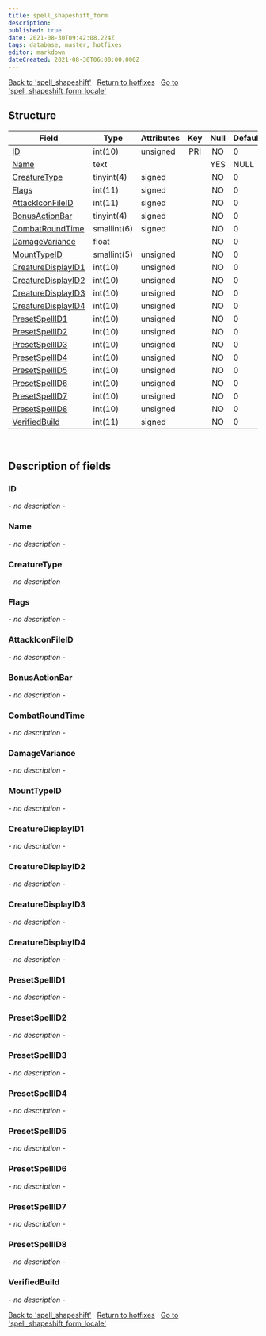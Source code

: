 ```yaml
---
title: spell_shapeshift_form
description: 
published: true
date: 2021-08-30T09:42:08.224Z
tags: database, master, hotfixes
editor: markdown
dateCreated: 2021-08-30T06:00:00.000Z
---
```


<a href="https://dev.trinitycore.info/en/database/master/hotfixes/spell_shapeshift" class="mt-5 v-btn v-btn--depressed v-btn--flat v-btn--outlined theme--light v-size--default darkblue--text text--lighten-3"><span class="v-btn__content"><i aria-hidden="true" class="v-icon notranslate v-icon--left mdi mdi-arrow-left theme--light"></i><span>Back to 'spell_shapeshift'</span></span></a>&nbsp;&nbsp;&nbsp;<a href="https://dev.trinitycore.info/en/database/master/hotfixes/home" class="mt-5 v-btn v-btn--depressed v-btn--flat v-btn--outlined theme--light v-size--default darkblue--text text--lighten-3"><span class="v-btn__content"><i aria-hidden="true" class="v-icon notranslate v-icon--left mdi mdi-home-outline theme--light"></i><span>Return to hotfixes</span></span></a>&nbsp;&nbsp;&nbsp;<a href="https://dev.trinitycore.info/en/database/master/hotfixes/spell_shapeshift_form_locale" class="mt-5 v-btn v-btn--depressed v-btn--flat v-btn--outlined theme--light v-size--default darkblue--text text--lighten-3"><span class="v-btn__content"><span>Go to 'spell_shapeshift_form_locale'</span><i aria-hidden="true" class="v-icon notranslate v-icon--right mdi mdi-arrow-right theme--light"></i></span></a>

## Structure

| Field | Type | Attributes | Key | Null | Default | Extra | Comment |
| --- | --- | --- | :---: | :---: | --- | --- | --- |
| [ID](#ID) | int(10) | unsigned | PRI | NO | 0 |  |  |
| [Name](#Name) | text |  |  | YES | NULL |  |  |
| [CreatureType](#CreatureType) | tinyint(4) | signed |  | NO | 0 |  |  |
| [Flags](#Flags) | int(11) | signed |  | NO | 0 |  |  |
| [AttackIconFileID](#AttackIconFileID) | int(11) | signed |  | NO | 0 |  |  |
| [BonusActionBar](#BonusActionBar) | tinyint(4) | signed |  | NO | 0 |  |  |
| [CombatRoundTime](#CombatRoundTime) | smallint(6) | signed |  | NO | 0 |  |  |
| [DamageVariance](#DamageVariance) | float |  |  | NO | 0 |  |  |
| [MountTypeID](#MountTypeID) | smallint(5) | unsigned |  | NO | 0 |  |  |
| [CreatureDisplayID1](#CreatureDisplayID1) | int(10) | unsigned |  | NO | 0 |  |  |
| [CreatureDisplayID2](#CreatureDisplayID2) | int(10) | unsigned |  | NO | 0 |  |  |
| [CreatureDisplayID3](#CreatureDisplayID3) | int(10) | unsigned |  | NO | 0 |  |  |
| [CreatureDisplayID4](#CreatureDisplayID4) | int(10) | unsigned |  | NO | 0 |  |  |
| [PresetSpellID1](#PresetSpellID1) | int(10) | unsigned |  | NO | 0 |  |  |
| [PresetSpellID2](#PresetSpellID2) | int(10) | unsigned |  | NO | 0 |  |  |
| [PresetSpellID3](#PresetSpellID3) | int(10) | unsigned |  | NO | 0 |  |  |
| [PresetSpellID4](#PresetSpellID4) | int(10) | unsigned |  | NO | 0 |  |  |
| [PresetSpellID5](#PresetSpellID5) | int(10) | unsigned |  | NO | 0 |  |  |
| [PresetSpellID6](#PresetSpellID6) | int(10) | unsigned |  | NO | 0 |  |  |
| [PresetSpellID7](#PresetSpellID7) | int(10) | unsigned |  | NO | 0 |  |  |
| [PresetSpellID8](#PresetSpellID8) | int(10) | unsigned |  | NO | 0 |  |  |
| [VerifiedBuild](#VerifiedBuild) | int(11) | signed |  | NO | 0 |  |  |
&nbsp;
## Description of fields

### ID
*- no description -*
&nbsp;

### Name
*- no description -*
&nbsp;

### CreatureType
*- no description -*
&nbsp;

### Flags
*- no description -*
&nbsp;

### AttackIconFileID
*- no description -*
&nbsp;

### BonusActionBar
*- no description -*
&nbsp;

### CombatRoundTime
*- no description -*
&nbsp;

### DamageVariance
*- no description -*
&nbsp;

### MountTypeID
*- no description -*
&nbsp;

### CreatureDisplayID1
*- no description -*
&nbsp;

### CreatureDisplayID2
*- no description -*
&nbsp;

### CreatureDisplayID3
*- no description -*
&nbsp;

### CreatureDisplayID4
*- no description -*
&nbsp;

### PresetSpellID1
*- no description -*
&nbsp;

### PresetSpellID2
*- no description -*
&nbsp;

### PresetSpellID3
*- no description -*
&nbsp;

### PresetSpellID4
*- no description -*
&nbsp;

### PresetSpellID5
*- no description -*
&nbsp;

### PresetSpellID6
*- no description -*
&nbsp;

### PresetSpellID7
*- no description -*
&nbsp;

### PresetSpellID8
*- no description -*
&nbsp;

### VerifiedBuild
*- no description -*
&nbsp;

<a href="https://dev.trinitycore.info/en/database/master/hotfixes/spell_shapeshift" class="mt-5 v-btn v-btn--depressed v-btn--flat v-btn--outlined theme--light v-size--default darkblue--text text--lighten-3"><span class="v-btn__content"><i aria-hidden="true" class="v-icon notranslate v-icon--left mdi mdi-arrow-left theme--light"></i><span>Back to 'spell_shapeshift'</span></span></a>&nbsp;&nbsp;&nbsp;<a href="https://dev.trinitycore.info/en/database/master/hotfixes/home" class="mt-5 v-btn v-btn--depressed v-btn--flat v-btn--outlined theme--light v-size--default darkblue--text text--lighten-3"><span class="v-btn__content"><i aria-hidden="true" class="v-icon notranslate v-icon--left mdi mdi-home-outline theme--light"></i><span>Return to hotfixes</span></span></a>&nbsp;&nbsp;&nbsp;<a href="https://dev.trinitycore.info/en/database/master/hotfixes/spell_shapeshift_form_locale" class="mt-5 v-btn v-btn--depressed v-btn--flat v-btn--outlined theme--light v-size--default darkblue--text text--lighten-3"><span class="v-btn__content"><span>Go to 'spell_shapeshift_form_locale'</span><i aria-hidden="true" class="v-icon notranslate v-icon--right mdi mdi-arrow-right theme--light"></i></span></a>

